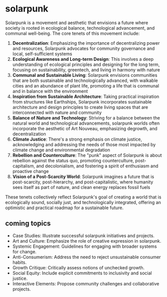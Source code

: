 # solarpunk

Solarpunk is a movement and aesthetic that envisions a future where society is rooted in ecological balance, technological advancement, and communal well-being. The core tenets of this movement include:

1. **Decentralization**: Emphasizing the importance of decentralizing power and resources, Solarpunk advocates for community governance and local, self-sufficient systems​
2. **Ecological Awareness and Long-term Design**: This involves a deep understanding of ecological principles and designing for the long term, focusing on sustainability, greentech, and living in harmony with nature​
3. **Communal and Sustainable Living**: Solarpunk envisions communities that are both sustainable and technologically advanced, with walkable cities and an abundance of plant life, promoting a life that is communal and in balance with the environment
4. **Inspiration from Sustainable Architecture**: Taking practical inspiration from structures like Earthships, Solarpunk incorporates sustainable architecture and design principles to create living spaces that are interconnected with nature and community
5. **Balance of Nature and Technology**: Striving for a balance between the natural world and technological advancements, solarpunk worlds often incorporate the aesthetic of Art Nouveau, emphasizing degrowth, and decentralization
6. **Climate Justice**: There's a strong emphasis on climate justice, acknowledging and addressing the needs of those most impacted by climate change and environmental degradation
7. **Rebellion and Counterculture**: The "punk" aspect of Solarpunk is about rebellion against the status quo, promoting counterculture, post-capitalism, and decolonialism, and fostering a spirit of enthusiasm and proactive change​
8. **Vision of a Post-Scarcity World**: Solarpunk imagines a future that is post-scarcity, post-hierarchy, and post-capitalistic, where humanity sees itself as part of nature, and clean energy replaces fossil fuels​

These tenets collectively reflect Solarpunk's goal of creating a world that is ecologically sound, socially just, and technologically integrated, offering an optimistic and practical roadmap for a sustainable future.



## coming topics
- Case Studies: Illustrate successful solarpunk initiatives and projects.
- Art and Culture: Emphasize the role of creative expression in solarpunk.
- Systemic Engagement: Guidelines for engaging with broader systems for change.
- Anti-Consumerism: Address the need to reject unsustainable consumer habits.
- Growth Critique: Critically assess notions of unchecked growth.
- Social Equity: Include explicit commitments to inclusivity and social justice.
- Interactive Elements: Propose community challenges and collaborative projects.
